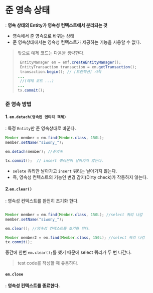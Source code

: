 # 준 영속 상태 
: **영속 상태의 Entity가 영속성 컨텍스트에서 분리되는 것**
- 영속에서 준 영속으로 바뀌는 상태
- 준 영속상태에서는 영속성 컨텍스트가 제공하는 기능을 사용할 수 없다.

> 앞으로 예제 코드는 다음을 생략한다.
> ```java
>  EntityManager em = emf.createEntityManager();
>  EntityTransaction transaction = em.getTransaction();
>  transaction.begin(); // [트랜잭션] 시작
> ...
>  //(예제 코드 ...)
> ...
> tx.commit();
>  ```

### 준 영속 방법
#### 1. `em.detach(영속된 엔티티 객체)`  
  : 특정 `Entity`만 준 영속상태로 바꾼다.
  ```java
  Member member = em.find(Member.class, 150L); 
  member.setName("siwony_");  

  em.detach(member); //준영속

  tx.commit();  // insert 쿼리문이 날아가지 않는다.
  ```
  - `selete` 쿼리만 날아가고 `insert` 쿼리는 날아가지 않는다.
  - 즉, 영속성 컨텍스트의 기능인 변경 감지(Dirty check)가 작동하지 않는다.

#### 2.`em.clear()`  
  : 영속성 컨텍스트를 완전히 초기화 한다.
  ```java

  Member member = em.find(Member.class, 150L); //select 쿼리 나감
  member.setName("siwony_");  

  em.clear(); //영속성 컨텍스트를 초기화 한다.

  Member member2 = em.find(Member.class, 150L); //select 쿼리 나감
  tx.commit(); 
  ```
  중간에 한번 `em.clear();`를 했기 때문에 select 쿼리가 두 번 나간다.
  > test code를 작성할 때 유용하다.

#### `em.close`
  : **영속성 컨텍스트를 종료한다.**